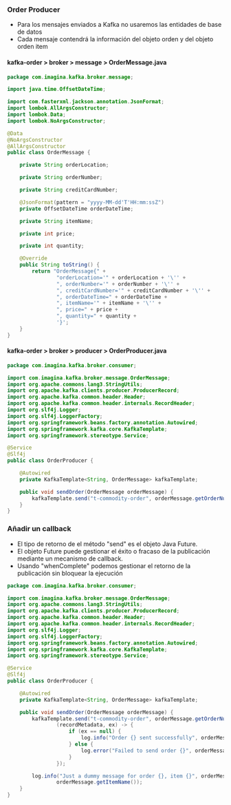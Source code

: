 ### Order Producer

- Para los mensajes enviados a Kafka no usaremos las entidades de base de datos
- Cada mensaje contendrá la información del objeto orden y del objeto orden item

#### kafka-order > broker > message > OrderMessage.java

```java
package com.imagina.kafka.broker.message;

import java.time.OffsetDateTime;

import com.fasterxml.jackson.annotation.JsonFormat;
import lombok.AllArgsConstructor;
import lombok.Data;
import lombok.NoArgsConstructor;

@Data
@NoArgsConstructor
@AllArgsConstructor
public class OrderMessage {

    private String orderLocation;

    private String orderNumber;

    private String creditCardNumber;

    @JsonFormat(pattern = "yyyy-MM-dd'T'HH:mm:ssZ")
    private OffsetDateTime orderDateTime;

    private String itemName;

    private int price;

    private int quantity;

    @Override
    public String toString() {
        return "OrderMessage{" +
                "orderLocation='" + orderLocation + '\'' +
                ", orderNumber='" + orderNumber + '\'' +
                ", creditCardNumber='" + creditCardNumber + '\'' +
                ", orderDateTime=" + orderDateTime +
                ", itemName='" + itemName + '\'' +
                ", price=" + price +
                ", quantity=" + quantity +
                '}';
    }
}
```

#### kafka-order > broker > producer > OrderProducer.java

```java
package com.imagina.kafka.broker.consumer;

import com.imagina.kafka.broker.message.OrderMessage;
import org.apache.commons.lang3.StringUtils;
import org.apache.kafka.clients.producer.ProducerRecord;
import org.apache.kafka.common.header.Header;
import org.apache.kafka.common.header.internals.RecordHeader;
import org.slf4j.Logger;
import org.slf4j.LoggerFactory;
import org.springframework.beans.factory.annotation.Autowired;
import org.springframework.kafka.core.KafkaTemplate;
import org.springframework.stereotype.Service;

@Service
@Slf4j
public class OrderProducer {

    @Autowired
    private KafkaTemplate<String, OrderMessage> kafkaTemplate;

    public void sendOrder(OrderMessage orderMessage) {
        kafkaTemplate.send("t-commodity-order", orderMessage.getOrderNumber(), orderMessage);
    }
}
```

### Añadir un callback

- El tipo de retorno de el método "send" es el objeto Java Future.
- El objeto Future puede gestionar el éxito o fracaso de la publicación mediante un mecanismo de callback.
- Usando "whenComplete" podemos gestionar el retorno de la publicación sin bloquear la ejecución

```java
package com.imagina.kafka.broker.consumer;

import com.imagina.kafka.broker.message.OrderMessage;
import org.apache.commons.lang3.StringUtils;
import org.apache.kafka.clients.producer.ProducerRecord;
import org.apache.kafka.common.header.Header;
import org.apache.kafka.common.header.internals.RecordHeader;
import org.slf4j.Logger;
import org.slf4j.LoggerFactory;
import org.springframework.beans.factory.annotation.Autowired;
import org.springframework.kafka.core.KafkaTemplate;
import org.springframework.stereotype.Service;

@Service
@Slf4j
public class OrderProducer {

    @Autowired
    private KafkaTemplate<String, OrderMessage> kafkaTemplate;

    public void sendOrder(OrderMessage orderMessage) {
        kafkaTemplate.send("t-commodity-order", orderMessage.getOrderNumber(), orderMessage).whenComplete(
                (recordMetadata, ex) -> {
                    if (ex == null) {
                        log.info("Order {} sent successfully", orderMessage.getOrderNumber());
                    } else {
                        log.error("Failed to send order {}", orderMessage.getOrderNumber(), ex);
                    }
                });

        log.info("Just a dummy message for order {}, item {}", orderMessage.getOrderNumber(),
                orderMessage.getItemName());
    }
}
```
